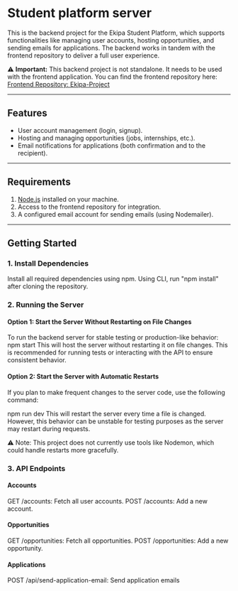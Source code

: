 # Student platform server

This is the backend project for the Ekipa Student Platform, which supports functionalities like managing user accounts, hosting opportunities, and sending emails for applications. The backend works in tandem with the frontend repository to deliver a full user experience.

⚠️ **Important:** This backend project is not standalone. It needs to be used with the frontend application. You can find the frontend repository here:
[Frontend Repository: Ekipa-Project](https://github.com/DrErvin/Ekipa-Project.git)

---

## Features

- User account management (login, signup).
- Hosting and managing opportunities (jobs, internships, etc.).
- Email notifications for applications (both confirmation and to the recipient).

---

## Requirements

1. [Node.js](https://nodejs.org/) installed on your machine.
2. Access to the frontend repository for integration.
3. A configured email account for sending emails (using Nodemailer).

---

## Getting Started

### 1. Install Dependencies

Install all required dependencies using npm.
Using CLI, run "npm install" after cloning the repository.

### 2. Running the Server

#### Option 1: Start the Server Without Restarting on File Changes

To run the backend server for stable testing or production-like behavior:
npm start
This will host the server without restarting it on file changes. This is recommended for running tests or interacting with the API to ensure consistent behavior.

#### Option 2: Start the Server with Automatic Restarts

If you plan to make frequent changes to the server code, use the following command:

npm run dev
This will restart the server every time a file is changed. However, this behavior can be unstable for testing purposes as the server may restart during requests.

⚠️ Note: This project does not currently use tools like Nodemon, which could handle restarts more gracefully.

### 3. API Endpoints

#### Accounts

GET /accounts: Fetch all user accounts.
POST /accounts: Add a new account.

#### Opportunities

GET /opportunities: Fetch all opportunities.
POST /opportunities: Add a new opportunity.

#### Applications

POST /api/send-application-email: Send application emails
